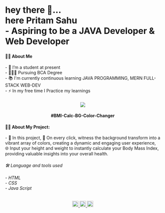 <h1 align="left">hey there 👋...<br>here Pritam Sahu<br>- Aspiring to be a JAVA Developer & Web Developer</h1>

###

<h4 align="left">👩‍💻 About Me</h4>

<p align="left">- 🔭 I’m a student at present<br>- 👨🏻‍🎓 Pursuing BCA Degree<br>- 📚 I'm currently continuous learning JAVA PROGRAMMING, MERN FULL-STACK WEB-DEV<br>- ⚡ In my free time I Practice my learnings</p>

###
<div align="center">
  <img src="https://images.freeimages.com/images/premium/previews/2529/25295471-project.jpg" />
</div>

<h4 align="center">#BMI-Calc-BG-Color-Changer</h4>
<h4 align="left">👩‍💻 About My Project:</h4>
<p align="left">- 🔭 In this project, 🎨 On every click, witness the background transform into a vibrant array of colors, creating a dynamic and engaging user experience, 🌐 Input your height and weight to instantly calculate your Body Mass Index, providing valuable insights into your overall health.</p>
<h6 align="left">🛠 Language and tools used<br><br>- HTML <br>- CSS <br>- Java Script</h6>

###

<div align="center">
  <a href="https://www.linkedin.com/in/pritam-sahu-532183268/" target="_blank">
    <img src="https://img.shields.io/static/v1?message=LinkedIn&logo=linkedin&label=&color=0077B5&logoColor=white&labelColor=&style=for-the-badge" height="20" alt="linkedin logo"  />
  </a>
  <a href="https://discord.com/channels/@me" target="_blank">
    <img src="https://img.shields.io/static/v1?message=Discord&logo=discord&label=&color=7289DA&logoColor=white&labelColor=&style=for-the-badge" height="20" alt="discord logo"  />
  </a>
  <a href="https://www.instagram.com/pritam.pyare.1999/" target="_blank">
    <img src="https://img.shields.io/static/v1?message=Instagram&logo=instagram&label=&color=E4405F&logoColor=white&labelColor=&style=for-the-badge" height="20" alt="instagram logo"  />
  </a>
</div>

###
